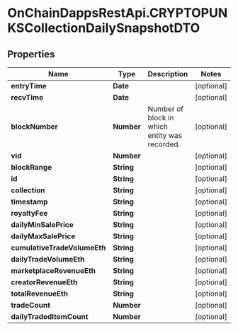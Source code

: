 # OnChainDappsRestApi.CRYPTOPUNKSCollectionDailySnapshotDTO

## Properties

Name | Type | Description | Notes
------------ | ------------- | ------------- | -------------
**entryTime** | **Date** |  | [optional] 
**recvTime** | **Date** |  | [optional] 
**blockNumber** | **Number** | Number of block in which entity was recorded. | [optional] 
**vid** | **Number** |  | [optional] 
**blockRange** | **String** |  | [optional] 
**id** | **String** |  | [optional] 
**collection** | **String** |  | [optional] 
**timestamp** | **String** |  | [optional] 
**royaltyFee** | **String** |  | [optional] 
**dailyMinSalePrice** | **String** |  | [optional] 
**dailyMaxSalePrice** | **String** |  | [optional] 
**cumulativeTradeVolumeEth** | **String** |  | [optional] 
**dailyTradeVolumeEth** | **String** |  | [optional] 
**marketplaceRevenueEth** | **String** |  | [optional] 
**creatorRevenueEth** | **String** |  | [optional] 
**totalRevenueEth** | **String** |  | [optional] 
**tradeCount** | **Number** |  | [optional] 
**dailyTradedItemCount** | **Number** |  | [optional] 


